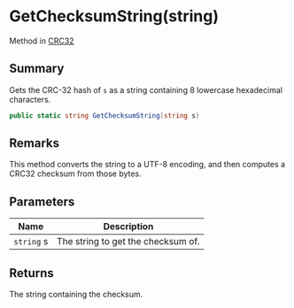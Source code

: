 # GetChecksumString(string)

Method in [CRC32](yarn.utility.crc32.md)

## Summary

Gets the CRC-32 hash of `s` as a string containing 8 lowercase hexadecimal characters.

```csharp
public static string GetChecksumString(string s)
```

## Remarks

This method converts the string to a UTF-8 encoding, and then computes a CRC32 checksum from those bytes.

## Parameters

| Name       | Description                        |
| ---------- | ---------------------------------- |
| `string` s | The string to get the checksum of. |

## Returns

The string containing the checksum.
